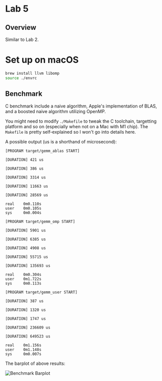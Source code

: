 # Lab 5

## Overview

Similar to Lab 2.

# Set up on macOS

```bash
brew install llvm libomp
source ./envrc
```

## Benchmark

C benchmark include a naive algorithm, Apple's implementation of BLAS, and a boosted naive algorithm utilizing OpenMP.

You might need to modify `./Makefile` to tweak the C toolchain, targetting platform and so on (especially when not on a Mac with M1 chip). The `Makefile` is pretty self-explained so I won't go into details here.

A possible output (us is a shorthand of microsecond):

```
[PROGRAM target/gemm_ablas START]

[DURATION] 421 us

[DURATION] 386 us

[DURATION] 3314 us

[DURATION] 11663 us

[DURATION] 28569 us

real    0m0.110s
user    0m0.105s
sys     0m0.004s

[PROGRAM target/gemm_omp START]

[DURATION] 5901 us

[DURATION] 6385 us

[DURATION] 4908 us

[DURATION] 55715 us

[DURATION] 135693 us

real    0m0.304s
user    0m1.722s
sys     0m0.113s

[PROGRAM target/gemm_user START]

[DURATION] 387 us

[DURATION] 1320 us

[DURATION] 1747 us

[DURATION] 236609 us

[DURATION] 649523 us

real    0m1.156s
user    0m1.148s
sys     0m0.007s
```

The barplot of above results:

![Benchmark Barplot](assets/benchmark_barplot.png)
